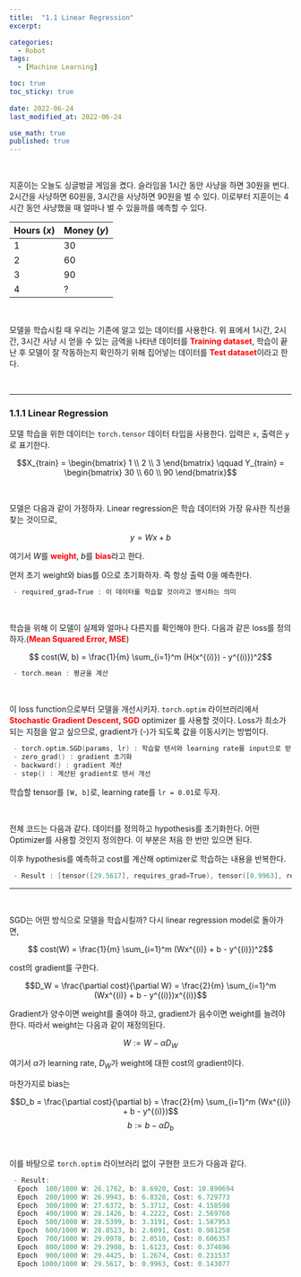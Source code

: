 ```yaml
---
title:  "1.1 Linear Regression"
excerpt: 

categories:
  - Robot
tags:
  - [Machine Learning]

toc: true
toc_sticky: true
 
date: 2022-06-24
last_modified_at: 2022-06-24

use_math: true
published: true
---
```


<br>

지훈이는 오늘도 싱글벙글 게임을 켰다. 슬라임을 1시간 동안 사냥을 하면 30원을 번다. 2시간을 사냥하면 60원을, 3시간을 사냥하면 90원을 벌 수 있다. 이로부터 지훈이는 4시간 동안 사냥했을 때 얼마나 벌 수 있을까를 예측할 수 있다.

|Hours ($x$)|Money ($y$)|
|---|---|
|1|30|
|2|60|
|3|90|
|4|?|

<br>

모델을 학습시킬 때 우리는 기존에 알고 있는 데이터를 사용한다. 위 표에서 1시간, 2시간, 3시간 사냥 시 얻을 수 있는 금액을 나타낸 데이터를 <span style="color:red">**Training dataset**</span>, 학습이 끝난 후 모델이 잘 작동하는지 확인하기 위해 집어넣는 데이터를 <span style="color:red">**Test dataset**</span>이라고 한다.

<br>

***

### 1.1.1 Linear Regression

모델 학습을 위한 데이터는 `torch.tensor` 데이터 타입을 사용한다. 입력은 `x`, 출력은 `y`로 표기한다.

<script src="https://gist.github.com/younghwanjoo1608/736bddb0af06edbb6757286a049a548e.js"></script>

$$X_{train} = \begin{bmatrix}
1 \\ 2 \\ 3
\end{bmatrix} \qquad Y_{train} = \begin{bmatrix}
30 \\ 60 \\ 90
\end{bmatrix}$$

<br>

모델은 다음과 같이 가정하자. Linear regression은 학습 데이터와 가장 유사한 직선을 찾는 것이므로,

$$y = Wx + b$$

여기서 $W$를 <span style="color:red">**weight**</span>, $b$를 <span style="color:red">**bias**</span>라고 한다.

먼저 초기 weight와 bias를 0으로 초기화하자. 즉 항상 출력 0을 예측한다.

<script src="https://gist.github.com/younghwanjoo1608/3d2627c72448e513a4325ed415804b8b.js"></script>

```cpp
 - required_grad=True : 이 데이터를 학습할 것이라고 명시하는 의미
```

<br>

학습을 위해 이 모델이 실제와 얼마나 다른지를 확인해야 한다. 다음과 같은 loss를 정의하자.(<span style="color:red">**Mean Squared Error, MSE**</span>)

$$ cost(W, b) = \frac{1}{m} \sum_{i=1}^m (H(x^{(i)}) - y^{(i)})^2$$

<script src="https://gist.github.com/younghwanjoo1608/0593a66cadd41918f8de5a567759e082.js"></script>

```cpp
 - torch.mean : 평균을 계산
```

<br>

이 loss function으로부터 모델을 개선시키자. `torch.optim` 라이브러리에서 <span style="color:red">**Stochastic Gradient Descent, SGD**</span> optimizer 를 사용할 것이다. Loss가 최소가 되는 지점을 알고 싶으므로, gradient가 (-)가 되도록 값을 이동시키는 방법이다.

<script src="https://gist.github.com/younghwanjoo1608/47a56873e7164bced87703e78f14ed52.js"></script>

```cpp
 - torch.optim.SGD(params, lr) : 학습할 텐서와 learning rate를 input으로 받아 모델을 학습
 - zero_grad() : gradient 초기화
 - backward() : gradient 계산
 - step() : 계산된 gradient로 텐서 개선
```

학습할 tensor를 `[W, b]`로, learning rate를 `lr = 0.01`로 두자.

<br>

전체 코드는 다음과 같다. 데이터를 정의하고 hypothesis를 초기화한다. 어떤 Optimizer를 사용할 것인지 정의한다. 이 부분은 처음 한 번만 있으면 된다.

이후 hypothesis를 예측하고 cost를 계산해 optimizer로 학습하는 내용을 반복한다.

<script src="https://gist.github.com/younghwanjoo1608/d0ebc126d6853304bc10156584bd194d.js"></script>

```cpp
 - Result : [tensor([29.5617], requires_grad=True), tensor([0.9963], requires_grad=True)]
```

***

<br>


SGD는 어떤 방식으로 모델을 학습시킬까? 다시 linear regression model로 돌아가면,

$$ cost(W) = \frac{1}{m} \sum_{i=1}^m (Wx^{(i)} + b - y^{(i)})^2$$

cost의 gradient를 구한다.

$$D_W = \frac{\partial cost}{\partial W} = \frac{2}{m} \sum_{i=1}^m (Wx^{(i)} + b - y^{(i)})x^{(i)}$$

Gradient가 양수이면 weight를 줄여야 하고, gradient가 음수이면 weight를 늘려야 한다. 따라서 weight는 다음과 같이 재정의된다.

$$W := W - \alpha D_W$$

여기서 $\alpha$가 learning rate, $D_W$가 weight에 대한 cost의 gradient이다.

마찬가지로 bias는

$$D_b = \frac{\partial cost}{\partial b} = \frac{2}{m} \sum_{i=1}^m (Wx^{(i)} + b - y^{(i)})$$
$$b := b - \alpha D_b$$

<br>

이를 바탕으로 `torch.optim` 라이브러리 없이 구현한 코드가 다음과 같다.

<script src="https://gist.github.com/younghwanjoo1608/91def6c91f622077ea711b49fed36f65.js"></script>

```cpp
 - Result:
  Epoch  100/1000 W: 26.1762, b: 8.6920, Cost: 10.890694
  Epoch  200/1000 W: 26.9943, b: 6.8328, Cost: 6.729773
  Epoch  300/1000 W: 27.6372, b: 5.3712, Cost: 4.158598
  Epoch  400/1000 W: 28.1426, b: 4.2222, Cost: 2.569760
  Epoch  500/1000 W: 28.5399, b: 3.3191, Cost: 1.587953
  Epoch  600/1000 W: 28.8523, b: 2.6091, Cost: 0.981258
  Epoch  700/1000 W: 29.0978, b: 2.0510, Cost: 0.606357
  Epoch  800/1000 W: 29.2908, b: 1.6123, Cost: 0.374696
  Epoch  900/1000 W: 29.4425, b: 1.2674, Cost: 0.231537
  Epoch 1000/1000 W: 29.5617, b: 0.9963, Cost: 0.143077
```

